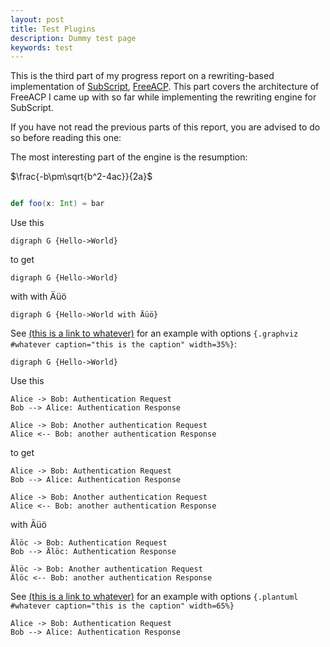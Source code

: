 ```yaml
---
layout: post
title: Test Plugins
description: Dummy test page
keywords: test
---
```

This is the third part of my progress report on a rewriting-based implementation of [SubScript](https://github.com/scala-subscript/subscript), [FreeACP](https://github.com/anatoliykmetyuk/free-acp). This part covers the architecture of FreeACP I came up with so far while implementing the rewriting engine for SubScript.

If you have not read the previous parts of this report, you are advised to do so before reading this one:

The most interesting part of the engine is the resumption:

$\frac{-b\pm\sqrt{b^2-4ac}}{2a}$

```{.scala include=../code/matryoshka-intro/src/main/scala/matryoshkaintro/Main.scala snippet=cool-thingy}
```

```scala
def foo(x: Int) = bar
```

Use this


```
digraph G {Hello->World}
```

to get

```graphviz
digraph G {Hello->World}
```

with with Äüö

```graphviz
digraph G {Hello->World with Äüö}
```

See [(this is a link to whatever)](#whatever) for an example with options `{.graphviz #whatever caption="this is the caption" width=35%}`:

```{.graphviz #whatever caption="this is the caption" width=35%}
digraph G {Hello->World}
```

Use this


```
Alice -> Bob: Authentication Request
Bob --> Alice: Authentication Response

Alice -> Bob: Another authentication Request
Alice <-- Bob: another authentication Response
```

to get

```plantuml
Alice -> Bob: Authentication Request
Bob --> Alice: Authentication Response

Alice -> Bob: Another authentication Request
Alice <-- Bob: another authentication Response
```

with Äüö

```plantuml
Älöc -> Bob: Authentication Request
Bob --> Älöc: Authentication Response

Älöc -> Bob: Another authentication Request
Älöc <-- Bob: another authentication Response
```

See [(this is a link to whatever)](#whatever) for an example with options `{.plantuml #whatever caption="this is the caption" width=65%}`

```{.plantuml #whatever caption="this is the caption" width=65%}
Alice -> Bob: Authentication Request
Bob --> Alice: Authentication Response
```
